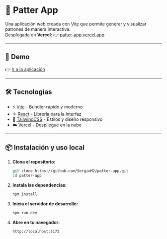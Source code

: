 # 🎨 Patter App

Una aplicación web creada con [Vite](https://vitejs.dev/) que permite generar y visualizar patrones de manera interactiva.  
Desplegada en **Vercel**: 👉 [patter-app.vercel.app](https://patter-app.vercel.app/)

---

## 🚀 Demo
👉 [Ir a la aplicación](https://patter-app.vercel.app/)

---

## 🛠️ Tecnologías
- ⚡ [Vite](https://vitejs.dev/) - Bundler rápido y moderno
- ⚛️ [React](https://react.dev/) - Librería para la interfaz
- 🎨 [TailwindCSS](https://tailwindcss.com/) - Estilos y diseño responsivo
- ☁️ [Vercel](https://vercel.com/) - Despliegue en la nube

---

## 📦 Instalación y uso local

1. **Clona el repositorio:**
   ```bash
   git clone https://github.com/SergioM2/patter-app.git
   cd patter-app
   ```

2. **Instala las dependencias:**

   ```bash
   npm install
   ```

3. **Inicia el servidor de desarrollo:**

   ```bash
   npm run dev
   ```

4. **Abre en tu navegador:**

   ```text
   http://localhost:5173
   ```
